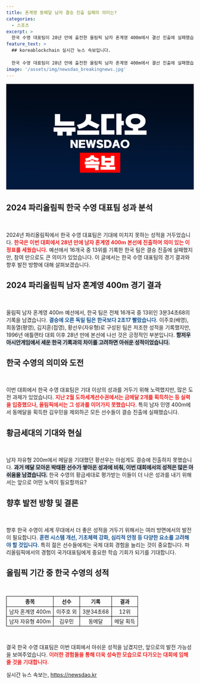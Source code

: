 ```yaml
---
title: 혼계영 동메달 남자 결승 진출 실패의 의미는?
categories:
  - 스포츠
excerpt: >
  한국 수영 대표팀이 28년 만에 출전한 올림픽 남자 혼계영 400m에서 결선 진출에 실패했습니다. 기대를 모았던 황금세대는 메달 획득에 실패하며 아쉬움을 남겼습니다.
feature_text: >
  ## koreablockchain 실시간 뉴스 속보입니다.

  한국 수영 대표팀이 28년 만에 출전한 올림픽 남자 혼계영 400m에서 결선 진출에 실패했습니다. 기대를 모았던 황금세대는 메달 획득에 실패하며 아쉬움을 남겼습니다.
image: '/assets/img/newsdao_breakingnews.jpg'
---
```


<p><img src="/assets/img/newsdao_breakingnews.jpg" alt="koreablockchain 속보" /></p>

<h2 data-ke-size="size26">2024 파리올림픽 한국 수영 대표팀 성과 분석</h2>

<p data-ke-size="size16">&nbsp;</p>

<p>2024년 파리올림픽에서 한국 수영 대표팀은 기대에 미치지 못하는 성적을 거두었습니다. <b><span style="color: #ee2323;">한국은 이번 대회에서 28년 만에 남자 혼계영 400m 본선에 진출하며 의미 있는 이정표를 세웠습니다.</span></b> 예선에서 16개국 중 13위를 기록한 한국 팀은 결승 진출에 실패했지만, 참여 만으로도 큰 의미가 있었습니다. 이 글에서는 한국 수영 대표팀의 경기 결과와 향후 발전 방향에 대해 살펴보겠습니다.</p>

<h2 data-ke-size="size26">2024 파리올림픽 남자 혼계영 400m 경기 결과</h2>

<p data-ke-size="size16">&nbsp;</p>

<p>올림픽 남자 혼계영 400m 예선에서, 한국 팀은 전체 16개국 중 13위인 3분34초68의 기록을 남겼습니다. <b><span style="color: #1a5490;">결승에 오른 독일 팀은 한국보다 2초17 빨랐습니다.</span></b> 이주호(배영), 최동열(평영), 김지훈(접영), 황선우(자유형)로 구성된 팀은 저조한 성적을 기록했지만, 1996년 애틀랜타 대회 이후 28년 만에 본선에 나선 것은 긍정적인 부분입니다. <b><span style="background-color: #21538527;">항저우 아시안게임에서 세운 한국 기록과의 차이를 고려하면 아쉬운 성적이었습니다.</span></b></p>

<h2 data-ke-size="size26">한국 수영의 의미와 도전</h2>

<p data-ke-size="size16">&nbsp;</p>

<p>이번 대회에서 한국 수영 대표팀은 기대 이상의 성과를 거두기 위해 노력했지만, 많은 도전 과제가 있었습니다. <b><span style="color: #ee2323;">지난 2월 도하세계선수권에서는 금메달 2개를 획득하는 등 실력을 입증했으나, 올림픽에서는 그 성과를 이어가지 못했습니다.</span></b> 특히 남자 민영 400m에서 동메달을 획득한 김우민을 제외하곤 모든 선수들이 결승 진출에 실패했습니다.</p>

<h2 data-ke-size="size26">황금세대의 기대와 현실</h2>

<p data-ke-size="size16">&nbsp;</p>

<p>남자 자유형 200m에서 메달을 기대했던 황선우는 아쉽게도 결승에 진출하지 못했습니다. <b><span style="background-color: #21538527;">과거 메달 모아온 박태환 선수가 쌓아온 성과에 비춰, 이번 대회에서의 성적은 많은 아쉬움을 남겼습니다.</span></b> 한국 수영의 황금세대로 평가받는 이들이 더 나은 성과를 내기 위해서는 앞으로 어떤 노력이 필요할까요?</p>

<h2 data-ke-size="size26">향후 발전 방향 및 결론</h2>

<p data-ke-size="size16">&nbsp;</p>

<p>향후 한국 수영이 세계 무대에서 더 좋은 성적을 거두기 위해서는 여러 방면에서의 발전이 필요합니다. <b><span style="color: #1a5490;">훈련 시스템 개선, 기초체력 강화, 심리적 안정 등 다양한 요소를 고려해야 할 것입니다.</span></b> 특히 젊은 선수들에게는 국제 대회 경험을 늘리는 것이 중요합니다. 파리올림픽에서의 경험이 국가대표팀에게 중요한 학습 기회가 되기를 기대합니다.</p>

<h2 data-ke-size="size26">올림픽 기간 중 한국 수영의 성적</h2>

<p data-ke-size="size16">&nbsp;</p>

<table style="border-collapse: collapse; width: 100%;">
  <tr style="border: 1px solid black; text-align: center;">
    <th style="border: 1px solid black;">종목</th>
    <th style="border: 1px solid black;">선수</th>
    <th style="border: 1px solid black;">기록</th>
    <th style="border: 1px solid black;">결과</th>
  </tr>
  <tr style="border: 1px solid black;">
    <td style="border: 1px solid black; text-align: center;">남자 혼계영 400m</td>
    <td style="border: 1px solid black; text-align: center;">이주호 외</td>
    <td style="border: 1px solid black; text-align: center;">3분34초68</td>
    <td style="border: 1px solid black; text-align: center;">12위</td>
  </tr>
  <tr style="border: 1px solid black;">
    <td style="border: 1px solid black; text-align: center;">남자 자유형 400m</td>
    <td style="border: 1px solid black; text-align: center;">김우민</td>
    <td style="border: 1px solid black; text-align: center;">동메달</td>
    <td style="border: 1px solid black; text-align: center;">메달 획득</td>
  </tr>
</table>

<p data-ke-size="size16">&nbsp;</p>

<p>결국 한국 수영 대표팀은 이번 대회에서 아쉬운 성적을 남겼지만, 앞으로의 발전 가능성을 보여주었습니다. <b><span style="color: #ee2323;">이러한 경험들을 통해 더욱 성숙한 모습으로 다가오는 대회에 임해 줄 것을 기대합니다.</span></b></p>
실시간 뉴스 속보는, <a href="https://newsdao.kr" rel="dofollow">https://newsdao.kr</a>


